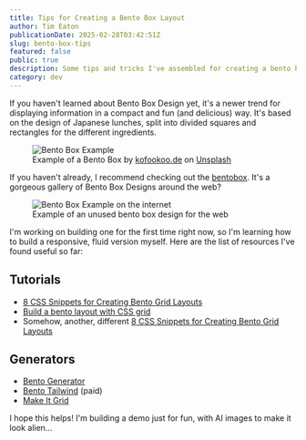 ```yaml
---
title: Tips for Creating a Bento Box Layout
author: Tim Eaton
publicationDate: 2025-02-28T03:42:51Z
slug: bento-box-tips
featured: false
public: true
description: Some tips and tricks I've assembled for creating a bento box layout.
category: dev
---
```


If you haven't learned about Bento Box Design yet, it's a newer trend for displaying information in a compact and fun (and delicious) way. It's based on the design of Japanese lunches, split into divided squares and rectangles for the different ingredients.

<figure>
    <img src="/assets/bento-food.jpg" alt="Bento Box Example">
    <figcaption>Example of a Bento Box by <a href="https://unsplash.com/@kofookoo?utm_content=creditCopyText&utm_medium=referral&utm_source=unsplash">kofookoo.de</a> on <a href="https://unsplash.com/photos/red-and-green-ceramic-bowls-on-brown-wooden-tray-UQE3rtWMfV4?utm_content=creditCopyText&utm_medium=referral&utm_source=unsplash">Unsplash</a>
      </figcaption>
</figure>

If you haven't already, I recommend checking out the [bentobox](https://bentobox.com/). It's a gorgeous gallery of Bento Box Designs around the web?

<figure>
    <img src="/assets/bento-design.jpg" alt="Bento Box Example on the internet">
    <figcaption>Example of an unused bento box design for the web
      </figcaption>
</figure>

I'm working on building one for the first time right now, so I'm learning how to build a responsive, fluid version myself. Here are the list of resources I've found useful so far:

## Tutorials

- [8 CSS Snippets for Creating Bento Grid Layouts](https://www.codemotion.com/magazine/frontend/lets-create-a-bento-box-design-layout-using-modern-css/)
- [Build a bento layout with CSS grid](https://iamsteve.me/blog/bento-layout-css-grid)
- Somehow, another, different [8 CSS Snippets for Creating Bento Grid Layouts](https://techstudio75.com/8-css-snippets-for-creating-bento-grid-layouts/)

## Generators

- [Bento Generator](https://bento-generator.jeanrobertou.com)
- [Bento Tailwind](https://bentotailwind.com) (paid)
- [Make It Grid](https://www.makeitgrid.com)

I hope this helps! I'm building a demo just for fun, with AI images to make it look alien...
